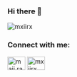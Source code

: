 ### Hi there 👋

<p align="left"> <img src="https://komarev.com/ghpvc/?username=mxiirx&label=Profile%20views&color=0e75b6&style=flat" alt="mxiirx" /> </p>

<h3 align="left">Connect with me:</h3>
<p align="left">
<a href="https://instagram.com/maii.ra_" target="blank"><img align="center" src="https://cdn.jsdelivr.net/npm/simple-icons@3.0.1/icons/instagram.svg" alt="maii.ra_" height="30" width="40" /></a>
<a href="https://www.hackerrank.com/mxiirx" target="blank"><img align="center" src="https://cdn.jsdelivr.net/npm/simple-icons@3.0.1/icons/hackerrank.svg" alt="mxiirx" height="30" width="40" /></a>
</p>

